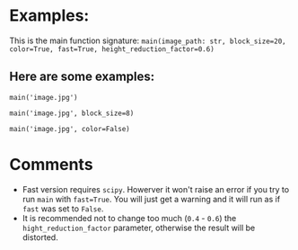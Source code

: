 # Examples:

This is the main function signature: `main(image_path: str, block_size=20, color=True, fast=True, height_reduction_factor=0.6)`

## Here are some examples:

`main('image.jpg')`

`main('image.jpg', block_size=8)`

`main('image.jpg', color=False)`


# Comments
- Fast version requires `scipy`. Howerver it won't raise an error if you try to run `main` with `fast=True`. You will just get a warning and it will run as if `fast` was set to `False`.
- It is recommended not to change too much (`0.4` - `0.6`) the `hight_reduction_factor` parameter, otherwise the result will be distorted.
